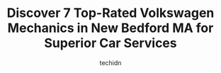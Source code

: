 ---
layout: ampstory
image: https://images.unsplash.com/photo-1533690876270-13b7a3fa7a19?ixlib=rb-4.0.3&ixid=MnwxMjA3fDB8MHxwaG90by1wYWdlfHx8fGVufDB8fHx8&auto=format&fit=crop&w=640&h=853&q=80
author: techidn
featured: false
description: When it comes to finding reliable automotive experts in New Bedford MA, USA, look no further than the 7 best Volkswagen Mechanic in the area. With their exceptional skills and dedication to 
title: Discover 7 Top-Rated Volkswagen Mechanics in New Bedford MA for Superior Car Services
cover:
   title: Discover 7 Top-Rated Volkswagen Mechanics in New Bedford MA for Superior Car Services
   subtitle: Rickpate
   background: https://images.unsplash.com/photo-1533690876270-13b7a3fa7a19?ixlib=rb-4.0.3&ixid=MnwxMjA3fDB8MHxwaG90by1wYWdlfHx8fGVufDB8fHx8&auto=format&fit=crop&w=640&h=853&q=80

pages: 
 - layout: thirds
   top: <h1>#1 Brums Ultimate Repair</h1>
   bottom: "<p>Matt is a Honest Mechanic, His work is Excellent. I play shade tree mechanic. But I would only trust Brums with my vehicles. If you want the work done right & extremely f</p>"
   background: https://www.knot35.com/toplist/wp-content/uploads/2023/06/best-volkswagen-mechanic-1-in-new-bedford-ma-1685835702.jpeg
   backgroundblur: true
 - layout: thirds
   top: <h1>#2 Toms Auto Repair</h1>
   bottom: "<p>401 State Rd North, Dartmouth, MA 02747, United States</p>"
   background: https://www.knot35.com/toplist/wp-content/uploads/2023/06/best-volkswagen-mechanic-2-in-new-bedford-ma-1685835702.jpeg
   cta:
      link: https://www.knot35.com/toplist/discover-7-top-rated-volkswagen-mechanics-in-new-bedford-ma-for-superior-car-services/
      text: Discover 7 Top-Rated Volkswagen Mechanics in New Bedford MA for Superior Car Services
 - layout: thirds
   top: <h1>#3 Goyettes Auto Parts</h1>
   bottom: "<p>1260 Shawmut Ave, New Bedford, MA 02746, United States</p>"
   background: https://www.knot35.com/toplist/wp-content/uploads/2023/06/best-volkswagen-mechanic-3-in-new-bedford-ma-1685835703.jpeg
   cta:
      link: https://www.knot35.com/toplist/discover-7-top-rated-volkswagen-mechanics-in-new-bedford-ma-for-superior-car-services/
      text: Discover 7 Top-Rated Volkswagen Mechanics in New Bedford MA for Superior Car Services
 - layout: thirds
   top: <h1>#4 Maaco Auto Body Shop & Painting</h1>
   bottom: "<p>49 Potomska St, New Bedford, MA 02740, United States</p>"
   background: https://images.unsplash.com/photo-1553949345-eb786bb3f7ba?ixlib=rb-4.0.3&ixid=MnwxMjA3fDB8MHxwaG90by1wYWdlfHx8fGVufDB8fHx8&auto=format&fit=crop&w=640&h=853&q=80
   cta:
      link: https://www.knot35.com/toplist/discover-7-top-rated-volkswagen-mechanics-in-new-bedford-ma-for-superior-car-services/
      text: Discover 7 Top-Rated Volkswagen Mechanics in New Bedford MA for Superior Car Services
 - layout: thirds
   top: <h1>#5 Ferreiras Auto Services</h1>
   bottom: "<p>1096 Cove Rd, New Bedford, MA 02744, United States</p>"
   background: https://images.unsplash.com/photo-1632260260864-caf7fde5ec36?ixlib=rb-4.0.3&ixid=MnwxMjA3fDB8MHxwaG90by1wYWdlfHx8fGVufDB8fHx8&auto=format&fit=crop&w=640&h=853&q=80
   cta:
      link: https://www.knot35.com/toplist/discover-7-top-rated-volkswagen-mechanics-in-new-bedford-ma-for-superior-car-services/
      text: Discover 7 Top-Rated Volkswagen Mechanics in New Bedford MA for Superior Car Services
 - layout: thirds
   top: <h1>#6 Best Choice Auto Sales Inc</h1>
   bottom: "<p>116 Dartmouth St, New Bedford, MA 02740, United States</p>"
   background: https://images.unsplash.com/photo-1615749413727-825b59a857b5?ixlib=rb-4.0.3&ixid=MnwxMjA3fDB8MHxwaG90by1wYWdlfHx8fGVufDB8fHx8&auto=format&fit=crop&w=640&h=853&q=80
   cta:
      link: https://www.knot35.com/toplist/discover-7-top-rated-volkswagen-mechanics-in-new-bedford-ma-for-superior-car-services/
      text: Discover 7 Top-Rated Volkswagen Mechanics in New Bedford MA for Superior Car Services
 - layout: thirds
   top: <h1>#7 Nelson Auto Specialists</h1>
   bottom: "<p>1451 Cove Rd, New Bedford, MA 02740, United States</p>"
   background: https://images.unsplash.com/photo-1608501821300-4f99e58bba77?ixlib=rb-4.0.3&ixid=MnwxMjA3fDB8MHxwaG90by1wYWdlfHx8fGVufDB8fHx8&auto=format&fit=crop&w=640&h=853&q=80
   cta:
      link: https://www.knot35.com/toplist/discover-7-top-rated-volkswagen-mechanics-in-new-bedford-ma-for-superior-car-services/
      text: Discover 7 Top-Rated Volkswagen Mechanics in New Bedford MA for Superior Car Services
 - layout: thirds
   middle: Continue reading...
   background: https://images.unsplash.com/photo-1531169509526-f8f1fdaa4a67?ixlib=rb-4.0.3&ixid=MnwxMjA3fDB8MHxwaG90by1wYWdlfHx8fGVufDB8fHx8&auto=format&fit=crop&w=640&h=853&q=80
   cta:
      link: https://www.knot35.com/toplist/discover-7-top-rated-volkswagen-mechanics-in-new-bedford-ma-for-superior-car-services/
      text: Discover 7 Top-Rated Volkswagen Mechanics in New Bedford MA for Superior Car Services
      
---